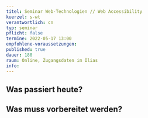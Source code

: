 ```yaml
---
titel: Seminar Web-Technologien // Web Accessibility
kuerzel: s-wt
verantwortlich: cn
typ: seminar
pflicht: false
termine: 2022-05-17 13:00
empfohlene-voraussetzungen: 
published: true
dauer: 180
raum: Online, Zugangsdaten im Ilias
info: 
---
```


## Was passiert heute?

## Was muss vorbereitet werden?
